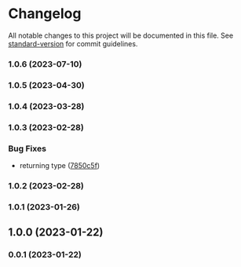 # Changelog

All notable changes to this project will be documented in this file. See [standard-version](https://github.com/conventional-changelog/standard-version) for commit guidelines.

### 1.0.6 (2023-07-10)

### 1.0.5 (2023-04-30)

### 1.0.4 (2023-03-28)

### 1.0.3 (2023-02-28)


### Bug Fixes

* returning type ([7850c5f](https://github.com/Kikobeats/http-body/commit/7850c5f14e14c601d2f4a9e2949dca13d4b1a17d))

### 1.0.2 (2023-02-28)

### 1.0.1 (2023-01-26)

## 1.0.0 (2023-01-22)

### 0.0.1 (2023-01-22)
